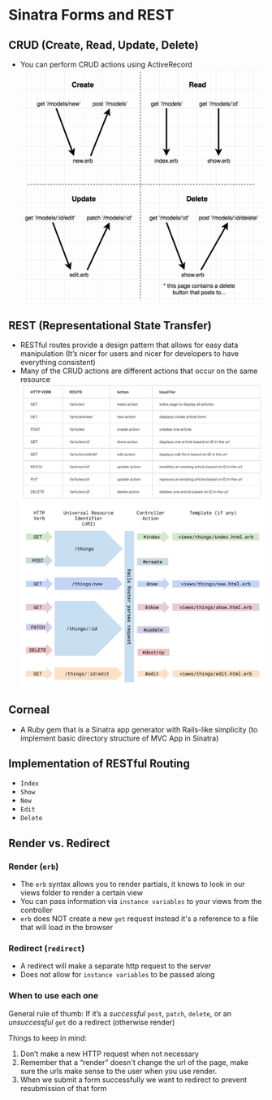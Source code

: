 # Sinatra Forms and REST

## CRUD (Create, Read, Update, Delete)

* You can perform CRUD actions using ActiveRecord
![crud](crud.png)

## REST (Representational State Transfer)

* RESTful routes provide a design pattern that allows for easy data manipulation (It’s nicer for users and nicer for developers to have everything consistent)
* Many of the CRUD actions are different actions that occur on the same resource
![rest1](rest1.png)
![rest2](rest2.png)

## Corneal

* A Ruby gem that is a Sinatra app generator with Rails-like simplicity (to implement basic directory structure of MVC App in Sinatra)

## Implementation of RESTful Routing

* `Index`
* `Show`
* `New`
* `Edit`
* `Delete`

## Render vs. Redirect

### Render (`erb`)

* The `erb` syntax allows you to render partials, it knows to look in our views folder to render a certain view
* You can pass information via `instance variables` to your views from the controller
* `erb` does NOT create a new `get` request instead it's a reference to a file that will load in the browser

### Redirect (`redirect`)

- A redirect will make a separate http request to the server
- Does not allow for `instance variables` to be passed along

### When to use each one

General rule of thumb: If it’s a *successful* `post`, `patch`, `delete`, or an *unsuccessful* `get` do a redirect (otherwise render)

Things to keep in mind:

1. Don’t make a new HTTP request when not necessary
2. Remember that a “render” doesn't change the url of the page, make sure the urls make sense to the user when you use render.
3. When we submit a form successfully we want to redirect to prevent resubmission of that form
